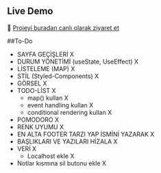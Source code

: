 ## Live Demo

🚀 [Projeyi buradan canlı olarak ziyaret et](https://Samedoz24.github.io/Library-Project)

##To-Do

- SAYFA GEÇİŞLERİ X
- DURUM YÖNETİMİ (useState, UseEffect) X
- LİSTELEME (MAP) X
- STİL (Styled-Components) X
- GÖRSEL X
- TODO-LİST X
  - map() kullan X
  - event handling kullan X
  - conditional rendering kullan X
- POMODORO X
- RENK UYUMU X
- EN ALTA FOOTER TARZI YAP İSMİNİ YAZARAK X
- BAŞLIKLARI VE YAZILARI HİZALA X
- VERİ X
  - Localhost ekle X
- Notlar kısmına sil butonu ekle X
